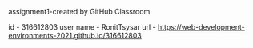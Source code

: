 assignment1-created by GitHub Classroom

id - 316612803
user name - RonitTsysar
url - https://web-development-environments-2021.github.io/316612803
